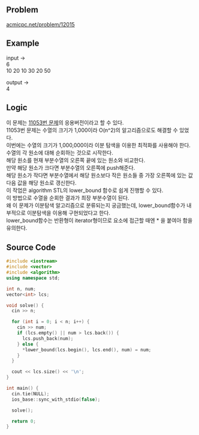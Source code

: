 ## Problem
[acmicpc.net/problem/12015]
   
## Example
input ->   
6   
10 20 10 30 20 50   
   
output ->   
4   
   
## Logic
이 문제는 [11053번 문제]의 응용버전이라고 할 수 있다.   
11053번 문제는 수열의 크기가 1,000이라 O(n^2)의 알고리즘으로도 해결할 수 있었다.   
이번에는 수열의 크기가 1,000,000이라 이분 탐색을 이용한 최적화를 사용해야 한다.   
수열의 각 원소에 대해 순회하는 것으로 시작한다.   
해당 원소를 현재 부분수열의 오른쪽 끝에 있는 원소와 비교한다.   
만약 해당 원소가 크다면 부분수열의 오른쪽에 push해준다.   
해당 원소가 작다면 부분수열에서 해당 원소보다 작은 원소들 중 가장 오른쪽에 있는 값 다음 값을 해당 원소로 갱신한다.   
이 작업은 algorithm STL의 lower_bound 함수로 쉽게 진행할 수 있다.   
이 방법으로 수열을 순회한 결과가 최장 부분수열이 된다.   
왜 이 문제가 이분탐색 알고리즘으로 분류되는지 궁금했는데, lower_bound함수가 내부적으로 이분탐색을 이용해 구현되었다고 한다.   
lower_bound함수는 반환형이 iterator형이므로 요소에 접근할 때엔 * 을 붙여아 함을 유의한다.   
   
## Source Code
``` cpp
#include <iostream>
#include <vector>
#include <algorithm>
using namespace std;

int n, num;
vector<int> lcs;

void solve() {
  cin >> n;

  for (int i = 0; i < n; i++) {
    cin >> num;
    if (lcs.empty() || num > lcs.back()) {
      lcs.push_back(num);
    } else {
      *lower_bound(lcs.begin(), lcs.end(), num) = num;
    }
  }

  cout << lcs.size() << '\n';
}

int main() {
  cin.tie(NULL);
  ios_base::sync_with_stdio(false);

  solve();

  return 0;
}
```
   


[acmicpc.net/problem/12015]: https://acmicpc.net/problem/12015
[11053번 문제]: https://github.com/RudyPark3091/ps-solutions/tree/master/cpp/11053
